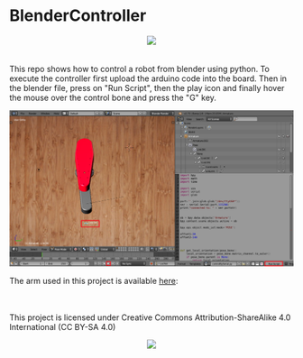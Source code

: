 # BlenderController


<div align="center">
<a href="https://www.youtube.com/embed/mONTXmDgZSE" target="_blank"><img src="Video.gif" ></a>
</div>

<br>

This repo shows how to control a robot from blender using python.
To execute the controller first upload the arduino code into the board. Then in the blender file, press on "Run Script", then the play icon and finally hover the mouse over the control bone and press the "G" key.
<br>

<p align="center">
<img src="Screenshot.png" >
</p>
The arm used in this project is available <a href="https://github.com/bqlabs/M1R0">here</a>:


<br><br>
This project is licensed under Creative Commons Attribution-ShareAlike 4.0 International (CC BY-SA 4.0)



<p align="center">
<img src="http://mirrors.creativecommons.org/presskit/buttons/88x31/png/by-sa.png" >
</p>
